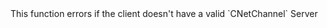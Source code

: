 <function name="GetMaxReliablePayloadSize" parent="CBaseClient" type="classfunc">
	<description>
		<note>
			This function errors if the client doesn't have a valid `CNetChannel`
		</note>
		<added version="0.7"></added>
	</description>
	<realm>Server</realm>
	<rets>
		<ret name="maxReliablePayloadSize" type="number"></ret>
	</rets>
</function>